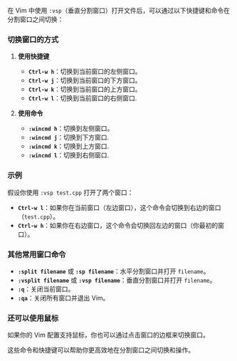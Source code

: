 在 Vim 中使用 `:vsp`（垂直分割窗口）打开文件后，可以通过以下快捷键和命令在分割窗口之间切换：

### 切换窗口的方式

1. **使用快捷键**
   - **`Ctrl-w h`**：切换到当前窗口的左侧窗口。
   - **`Ctrl-w j`**：切换到当前窗口的下方窗口。
   - **`Ctrl-w k`**：切换到当前窗口的上方窗口。
   - **`Ctrl-w l`**：切换到当前窗口的右侧窗口.

2. **使用命令**
   - **`:wincmd h`**：切换到左侧窗口。
   - **`:wincmd j`**：切换到下方窗口.
   - **`:wincmd k`**：切换到上方窗口.
   - **`:wincmd l`**：切换到右侧窗口.

### 示例

假设你使用 `:vsp test.cpp` 打开了两个窗口：

- **`Ctrl-w l`**：如果你在当前窗口（左边窗口），这个命令会切换到右边的窗口（`test.cpp`）。
- **`Ctrl-w h`**：如果你在右边窗口，这个命令会切换回左边的窗口（你最初的窗口）。

### 其他常用窗口命令

- **`:split filename`** 或 **`:sp filename`**：水平分割窗口并打开 `filename`。
- **`:vsplit filename`** 或 **`:vsp filename`**：垂直分割窗口并打开 `filename`。
- **`:q`**：关闭当前窗口。
- **`:qa`**：关闭所有窗口并退出 Vim。

### 还可以使用鼠标

如果你的 Vim 配置支持鼠标，你也可以通过点击窗口的边框来切换窗口。

这些命令和快捷键可以帮助你更高效地在分割窗口之间切换和操作。
